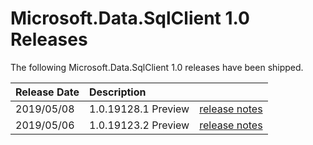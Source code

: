 # Microsoft.Data.SqlClient 1.0 Releases

The following Microsoft.Data.SqlClient 1.0 releases have been shipped.

| Release Date | Description | |
| :-- | :-- | :--: |
| 2019/05/08 | 1.0.19128.1 Preview | [release notes](1.0.md) |
| 2019/05/06 | 1.0.19123.2 Preview | [release notes](1.0.md) |
